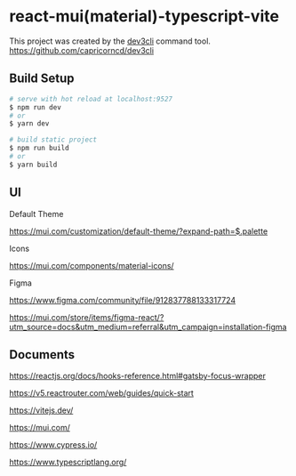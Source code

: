 # react-mui(material)-typescript-vite

This project was created by the <a href="https://github.com/capricorncd/dev3cli" target="_blank">dev3cli</a> command tool.
https://github.com/capricorncd/dev3cli

## Build Setup

```bash
# serve with hot reload at localhost:9527
$ npm run dev
# or
$ yarn dev

# build static project
$ npm run build
# or
$ yarn build
```

## UI

Default Theme

https://mui.com/customization/default-theme/?expand-path=$.palette

Icons

https://mui.com/components/material-icons/

Figma

https://www.figma.com/community/file/912837788133317724

https://mui.com/store/items/figma-react/?utm_source=docs&utm_medium=referral&utm_campaign=installation-figma

## Documents

https://reactjs.org/docs/hooks-reference.html#gatsby-focus-wrapper

https://v5.reactrouter.com/web/guides/quick-start

https://vitejs.dev/

https://mui.com/

https://www.cypress.io/

https://www.typescriptlang.org/
